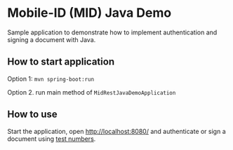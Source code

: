 # Mobile-ID (MID) Java Demo

Sample application to demonstrate how to implement authentication and signing a document with Java.

## How to start application

Option 1: `mvn spring-boot:run `

Option 2. run main method of `MidRestJavaDemoApplication`


## How to use

Start the application, open [http://localhost:8080/](http://localhost:8080/)
and authenticate or sign a document using 
[test numbers](https://github.com/SK-EID/MID/wiki/Test-number-for-automated-testing-in-DEMO).